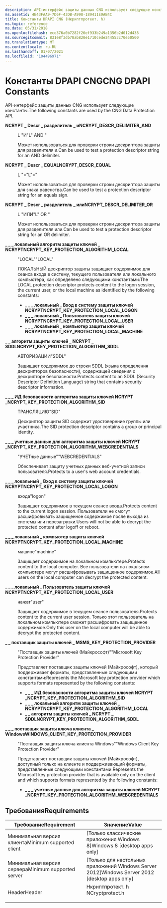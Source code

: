 ```yaml
---
description: API-интерфейс защиты данных CNG использует следующие константы.
ms.assetid: 4E43FAA9-7D6F-43DB-A998-189411E0AB4C
title: Константы DPAPI CNG (Нкриптпротект. h)
ms.topic: reference
ms.date: 05/31/2018
ms.openlocfilehash: ece376a0b7282f26ef933b249a1356b2d012d438
ms.sourcegitcommit: 831e8f3db78ab820e1710cede244553c70e50500
ms.translationtype: MT
ms.contentlocale: ru-RU
ms.lasthandoff: 01/07/2021
ms.locfileid: "104496971"
---
```

# <a name="cng-dpapi-constants"></a><span data-ttu-id="d6a75-103">Константы DPAPI CNG</span><span class="sxs-lookup"><span data-stu-id="d6a75-103">CNG DPAPI Constants</span></span>

<span data-ttu-id="d6a75-104">API-интерфейс защиты данных CNG использует следующие константы.</span><span class="sxs-lookup"><span data-stu-id="d6a75-104">The following constants are used by the CNG Data Protection API.</span></span>

<dl> <dt>

<span data-ttu-id="d6a75-105"><span id="NCRYPT_DESCR_DELIMITER_AND"></span><span id="ncrypt_descr_delimiter_and"></span>**NCRYPT \_ Descr \_ разделитель \_ и**</span><span class="sxs-lookup"><span data-stu-id="d6a75-105"><span id="NCRYPT_DESCR_DELIMITER_AND"></span><span id="ncrypt_descr_delimiter_and"></span>**NCRYPT\_DESCR\_DELIMITER\_AND**</span></span>
</dt> <dd> <dl> <dt>

<span data-ttu-id="d6a75-106">L "И"</span><span class="sxs-lookup"><span data-stu-id="d6a75-106">L" AND "</span></span>
</dt> <dt>



<span data-ttu-id="d6a75-107">Может использоваться для проверки строки дескриптора защиты для разделителя и.</span><span class="sxs-lookup"><span data-stu-id="d6a75-107">Can be used to test a protection descriptor string for an AND delimiter.</span></span>


</dt> </dl> </dd> <dt>

<span data-ttu-id="d6a75-108"><span id="NCRYPT_DESCR_EQUAL"></span><span id="ncrypt_descr_equal"></span>**NCRYPT \_ Descr \_ EQUAL**</span><span class="sxs-lookup"><span data-stu-id="d6a75-108"><span id="NCRYPT_DESCR_EQUAL"></span><span id="ncrypt_descr_equal"></span>**NCRYPT\_DESCR\_EQUAL**</span></span>
</dt> <dd> <dl> <dt>

<span data-ttu-id="d6a75-109">L "="</span><span class="sxs-lookup"><span data-stu-id="d6a75-109">L"="</span></span>
</dt> <dt>



<span data-ttu-id="d6a75-110">Может использоваться для проверки строки дескриптора защиты для знака равенства.</span><span class="sxs-lookup"><span data-stu-id="d6a75-110">Can be used to test a protection descriptor string for an equals sign.</span></span>


</dt> </dl> </dd> <dt>

<span data-ttu-id="d6a75-111"><span id="NCRYPT_DESCR_DELIMITER_OR"></span><span id="ncrypt_descr_delimiter_or"></span>**NCRYPT \_ Descr \_ разделитель \_ или**</span><span class="sxs-lookup"><span data-stu-id="d6a75-111"><span id="NCRYPT_DESCR_DELIMITER_OR"></span><span id="ncrypt_descr_delimiter_or"></span>**NCRYPT\_DESCR\_DELIMITER\_OR**</span></span>
</dt> <dd> <dl> <dt>

<span data-ttu-id="d6a75-112">L "ИЛИ"</span><span class="sxs-lookup"><span data-stu-id="d6a75-112">L" OR "</span></span>
</dt> <dt>



<span data-ttu-id="d6a75-113">Может использоваться для проверки строки дескриптора защиты для разделителя или.</span><span class="sxs-lookup"><span data-stu-id="d6a75-113">Can be used to test a protection descriptor string for an OR delimiter.</span></span>


</dt> </dl> </dd> <dt>

<span data-ttu-id="d6a75-114"><span id="NCRYPT_KEY_PROTECTION_ALGORITHM_LOCAL"></span><span id="ncrypt_key_protection_algorithm_local"></span>**\_ \_ \_ локальный алгоритм защиты ключей \_ NCRYPT**</span><span class="sxs-lookup"><span data-stu-id="d6a75-114"><span id="NCRYPT_KEY_PROTECTION_ALGORITHM_LOCAL"></span><span id="ncrypt_key_protection_algorithm_local"></span>**NCRYPT\_KEY\_PROTECTION\_ALGORITHM\_LOCAL**</span></span>
</dt> <dd> <dl> <dt>

<span data-ttu-id="d6a75-115">"LOCAL"</span><span class="sxs-lookup"><span data-stu-id="d6a75-115">"LOCAL"</span></span>
</dt> <dt>



<span data-ttu-id="d6a75-116">ЛОКАЛЬНЫЙ дескриптор защиты защищает содержимое для сеанса входа в систему, текущего пользователя или локального компьютера, как определено следующими константами:</span><span class="sxs-lookup"><span data-stu-id="d6a75-116">The LOCAL protection descriptor protects content to the logon session, the current user, or the local machine as identified by the following constants:</span></span>

-   <span data-ttu-id="d6a75-117">**\_ \_ \_ локальный \_ Вход в систему защиты ключей NCRYPT**</span><span class="sxs-lookup"><span data-stu-id="d6a75-117">**NCRYPT\_KEY\_PROTECTION\_LOCAL\_LOGON**</span></span>
-   <span data-ttu-id="d6a75-118">**\_ \_ \_ локальный \_ Пользователь защиты ключей NCRYPT**</span><span class="sxs-lookup"><span data-stu-id="d6a75-118">**NCRYPT\_KEY\_PROTECTION\_LOCAL\_USER**</span></span>
-   <span data-ttu-id="d6a75-119">**\_ \_ \_ локальный \_ компьютер защиты ключей NCRYPT**</span><span class="sxs-lookup"><span data-stu-id="d6a75-119">**NCRYPT\_KEY\_PROTECTION\_LOCAL\_MACHINE**</span></span>


</dt> </dl> </dd> <dt>

<span data-ttu-id="d6a75-120"><span id="NCRYPT_KEY_PROTECTION_ALGORITHM_SDDL"></span><span id="ncrypt_key_protection_algorithm_sddl"></span>**\_ \_ алгоритм защиты ключей \_ NCRYPT \_ SDDL**</span><span class="sxs-lookup"><span data-stu-id="d6a75-120"><span id="NCRYPT_KEY_PROTECTION_ALGORITHM_SDDL"></span><span id="ncrypt_key_protection_algorithm_sddl"></span>**NCRYPT\_KEY\_PROTECTION\_ALGORITHM\_SDDL**</span></span>
</dt> <dd> <dl> <dt>

<span data-ttu-id="d6a75-121">АВТОРИЗАЦИИ</span><span class="sxs-lookup"><span data-stu-id="d6a75-121">"SDDL"</span></span>
</dt> <dt>



<span data-ttu-id="d6a75-122">Защищает содержимое до строки SDDL (языка определения дескрипторов безопасности), содержащей сведения о дескрипторе безопасности.</span><span class="sxs-lookup"><span data-stu-id="d6a75-122">Protects content to an SDDL (Security Descriptor Definition Language) string that contains security descriptor information.</span></span>


</dt> </dl> </dd> <dt>

<span data-ttu-id="d6a75-123"><span id="NCRYPT_KEY_PROTECTION_ALGORITHM_SID"></span><span id="ncrypt_key_protection_algorithm_sid"></span>**\_ \_ \_ ИД безопасности алгоритма защиты ключей NCRYPT \_**</span><span class="sxs-lookup"><span data-stu-id="d6a75-123"><span id="NCRYPT_KEY_PROTECTION_ALGORITHM_SID"></span><span id="ncrypt_key_protection_algorithm_sid"></span>**NCRYPT\_KEY\_PROTECTION\_ALGORITHM\_SID**</span></span>
</dt> <dd> <dl> <dt>

<span data-ttu-id="d6a75-124">ТРАНСЛЯЦИЮ</span><span class="sxs-lookup"><span data-stu-id="d6a75-124">"SID"</span></span>
</dt> <dt>



<span data-ttu-id="d6a75-125">Дескриптор защиты SID содержит удостоверение группы или участника.</span><span class="sxs-lookup"><span data-stu-id="d6a75-125">The SID protection descriptor contains a group or principal identity.</span></span>


</dt> </dl> </dd> <dt>

<span data-ttu-id="d6a75-126"><span id="NCRYPT_KEY_PROTECTION_ALGORITHM_WEBCREDENTIALS"></span><span id="ncrypt_key_protection_algorithm_webcredentials"></span>**\_ \_ \_ учетные данные для алгоритма защиты ключей NCRYPT \_**</span><span class="sxs-lookup"><span data-stu-id="d6a75-126"><span id="NCRYPT_KEY_PROTECTION_ALGORITHM_WEBCREDENTIALS"></span><span id="ncrypt_key_protection_algorithm_webcredentials"></span>**NCRYPT\_KEY\_PROTECTION\_ALGORITHM\_WEBCREDENTIALS**</span></span>
</dt> <dd> <dl> <dt>

<span data-ttu-id="d6a75-127">"УЧЕТные данные"</span><span class="sxs-lookup"><span data-stu-id="d6a75-127">"WEBCREDENTIALS"</span></span>
</dt> <dt>



<span data-ttu-id="d6a75-128">Обеспечивает защиту учетных данных веб-учетной записи пользователя.</span><span class="sxs-lookup"><span data-stu-id="d6a75-128">Protects to a user's web account credentials.</span></span>


</dt> </dl> </dd> <dt>

<span data-ttu-id="d6a75-129"><span id="NCRYPT_KEY_PROTECTION_LOCAL_LOGON"></span><span id="ncrypt_key_protection_local_logon"></span>**\_ \_ \_ локальный \_ Вход в систему защиты ключей NCRYPT**</span><span class="sxs-lookup"><span data-stu-id="d6a75-129"><span id="NCRYPT_KEY_PROTECTION_LOCAL_LOGON"></span><span id="ncrypt_key_protection_local_logon"></span>**NCRYPT\_KEY\_PROTECTION\_LOCAL\_LOGON**</span></span>
</dt> <dd> <dl> <dt>

<span data-ttu-id="d6a75-130">входа</span><span class="sxs-lookup"><span data-stu-id="d6a75-130">"logon"</span></span>
</dt> <dt>



<span data-ttu-id="d6a75-131">Защищает содержимое в текущем сеансе входа.</span><span class="sxs-lookup"><span data-stu-id="d6a75-131">Protects content to the current logon session.</span></span> <span data-ttu-id="d6a75-132">Пользователи не смогут расшифровывать защищенное содержимое после выхода из системы или перезагрузки.</span><span class="sxs-lookup"><span data-stu-id="d6a75-132">Users will not be able to decrypt the protected content after logoff or reboot.</span></span>


</dt> </dl> </dd> <dt>

<span data-ttu-id="d6a75-133"><span id="NCRYPT_KEY_PROTECTION_LOCAL_MACHINE"></span><span id="ncrypt_key_protection_local_machine"></span>**\_ \_ \_ локальный \_ компьютер защиты ключей NCRYPT**</span><span class="sxs-lookup"><span data-stu-id="d6a75-133"><span id="NCRYPT_KEY_PROTECTION_LOCAL_MACHINE"></span><span id="ncrypt_key_protection_local_machine"></span>**NCRYPT\_KEY\_PROTECTION\_LOCAL\_MACHINE**</span></span>
</dt> <dd> <dl> <dt>

<span data-ttu-id="d6a75-134">машине</span><span class="sxs-lookup"><span data-stu-id="d6a75-134">"machine"</span></span>
</dt> <dt>



<span data-ttu-id="d6a75-135">Защищает содержимое на локальном компьютере.</span><span class="sxs-lookup"><span data-stu-id="d6a75-135">Protects content to the local computer.</span></span> <span data-ttu-id="d6a75-136">Все пользователи на локальном компьютере могут расшифровывать защищенное содержимое.</span><span class="sxs-lookup"><span data-stu-id="d6a75-136">All users on the local computer can decrypt the protected content.</span></span>


</dt> </dl> </dd> <dt>

<span data-ttu-id="d6a75-137"><span id="NCRYPT_KEY_PROTECTION_LOCAL_USER"></span><span id="ncrypt_key_protection_local_user"></span>**\_ \_ \_ локальный \_ Пользователь защиты ключей NCRYPT**</span><span class="sxs-lookup"><span data-stu-id="d6a75-137"><span id="NCRYPT_KEY_PROTECTION_LOCAL_USER"></span><span id="ncrypt_key_protection_local_user"></span>**NCRYPT\_KEY\_PROTECTION\_LOCAL\_USER**</span></span>
</dt> <dd> <dl> <dt>

<span data-ttu-id="d6a75-138">нажат</span><span class="sxs-lookup"><span data-stu-id="d6a75-138">"user"</span></span>
</dt> <dt>



<span data-ttu-id="d6a75-139">Защищает содержимое в текущем сеансе пользователя.</span><span class="sxs-lookup"><span data-stu-id="d6a75-139">Protects content to the current user session.</span></span> <span data-ttu-id="d6a75-140">Только этот пользователь на локальном компьютере сможет расшифровать защищенное содержимое.</span><span class="sxs-lookup"><span data-stu-id="d6a75-140">Only this user on the local computer will be able to decrypt the protected content.</span></span>


</dt> </dl> </dd> <dt>

<span data-ttu-id="d6a75-141"><span id="MS_KEY_PROTECTION_PROVIDER"></span><span id="ms_key_protection_provider"></span>**\_ \_ поставщик защиты ключей \_ MS**</span><span class="sxs-lookup"><span data-stu-id="d6a75-141"><span id="MS_KEY_PROTECTION_PROVIDER"></span><span id="ms_key_protection_provider"></span>**MS\_KEY\_PROTECTION\_PROVIDER**</span></span>
</dt> <dd> <dl> <dt>

<span data-ttu-id="d6a75-142">"Поставщик защиты ключей (Майкрософт)"</span><span class="sxs-lookup"><span data-stu-id="d6a75-142">"Microsoft Key Protection Provider"</span></span>
</dt> <dt>



<span data-ttu-id="d6a75-143">Представляет поставщик защиты ключей (Майкрософт), который поддерживает форматы, представленные следующими константами:</span><span class="sxs-lookup"><span data-stu-id="d6a75-143">Represents the Microsoft key protection provider which supports formats represented by the following constants:</span></span>

-   <span data-ttu-id="d6a75-144">**\_ \_ \_ ИД безопасности алгоритма защиты ключей NCRYPT \_**</span><span class="sxs-lookup"><span data-stu-id="d6a75-144">**NCRYPT\_KEY\_PROTECTION\_ALGORITHM\_SID**</span></span>
-   <span data-ttu-id="d6a75-145">**\_ \_ \_ локальный алгоритм защиты ключей \_ NCRYPT**</span><span class="sxs-lookup"><span data-stu-id="d6a75-145">**NCRYPT\_KEY\_PROTECTION\_ALGORITHM\_LOCAL**</span></span>
-   <span data-ttu-id="d6a75-146">**\_ \_ алгоритм защиты ключей \_ NCRYPT \_ SDDL**</span><span class="sxs-lookup"><span data-stu-id="d6a75-146">**NCRYPT\_KEY\_PROTECTION\_ALGORITHM\_SDDL**</span></span>


</dt> </dl> </dd> <dt>

<span data-ttu-id="d6a75-147"><span id="WINDOWS_CLIENT_KEY_PROTECTION_PROVIDER"></span><span id="windows_client_key_protection_provider"></span>**\_ \_ \_ поставщик защиты ключа клиента \_ Windows**</span><span class="sxs-lookup"><span data-stu-id="d6a75-147"><span id="WINDOWS_CLIENT_KEY_PROTECTION_PROVIDER"></span><span id="windows_client_key_protection_provider"></span>**WINDOWS\_CLIENT\_KEY\_PROTECTION\_PROVIDER**</span></span>
</dt> <dd> <dl> <dt>

<span data-ttu-id="d6a75-148">"Поставщик защиты ключа клиента Windows"</span><span class="sxs-lookup"><span data-stu-id="d6a75-148">"Windows Client Key Protection Provider"</span></span>
</dt> <dt>



<span data-ttu-id="d6a75-149">Представляет поставщик защиты ключей (Майкрософт), доступный только на клиенте и поддерживающий форматы, представленные следующими константами:</span><span class="sxs-lookup"><span data-stu-id="d6a75-149">Represents the Microsoft key protection provider that is available only on the client and which supports formats represented by the following constants:</span></span>

-   <span data-ttu-id="d6a75-150">**\_ \_ \_ учетные данные для алгоритма защиты ключей NCRYPT \_**</span><span class="sxs-lookup"><span data-stu-id="d6a75-150">**NCRYPT\_KEY\_PROTECTION\_ALGORITHM\_WEBCREDENTIALS**</span></span>


</dt> </dl> </dd> </dl>

## <a name="requirements"></a><span data-ttu-id="d6a75-151">Требования</span><span class="sxs-lookup"><span data-stu-id="d6a75-151">Requirements</span></span>



| <span data-ttu-id="d6a75-152">Требование</span><span class="sxs-lookup"><span data-stu-id="d6a75-152">Requirement</span></span> | <span data-ttu-id="d6a75-153">Значение</span><span class="sxs-lookup"><span data-stu-id="d6a75-153">Value</span></span> |
|-------------------------------------|--------------------------------------------------------------------------------------------|
| <span data-ttu-id="d6a75-154">Минимальная версия клиента</span><span class="sxs-lookup"><span data-stu-id="d6a75-154">Minimum supported client</span></span><br/> | <span data-ttu-id="d6a75-155">\[Только классические приложения Windows 8\]</span><span class="sxs-lookup"><span data-stu-id="d6a75-155">Windows 8 \[desktop apps only\]</span></span><br/>                                                 |
| <span data-ttu-id="d6a75-156">Минимальная версия сервера</span><span class="sxs-lookup"><span data-stu-id="d6a75-156">Minimum supported server</span></span><br/> | <span data-ttu-id="d6a75-157">\[Только для настольных приложений Windows Server 2012\]</span><span class="sxs-lookup"><span data-stu-id="d6a75-157">Windows Server 2012 \[desktop apps only\]</span></span><br/>                                       |
| <span data-ttu-id="d6a75-158">Header</span><span class="sxs-lookup"><span data-stu-id="d6a75-158">Header</span></span><br/>                   | <dl> <span data-ttu-id="d6a75-159"><dt>Нкриптпротект. h</dt></span><span class="sxs-lookup"><span data-stu-id="d6a75-159"><dt>NCryptprotect.h</dt></span></span> </dl> |



 

 




